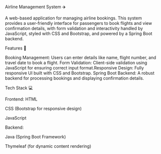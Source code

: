 Airline Management System ✈️

A web-based application for managing airline bookings. This system provides a user-friendly interface for passengers to book flights and
view confirmation details, with form validation and interactivity handled by JavaScript, styled with CSS and Bootstrap,
and powered by a Spring Boot backend.

Features 🚀

Booking Management: Users can enter details like name, flight number, and travel
date to book a flight. Form Validation: Client-side validation using JavaScript for ensuring
correct input format.Responsive Design: Fully responsive UI built with CSS and Bootstrap.
Spring Boot Backend: A robust backend for processing bookings and displaying confirmation details.

Tech Stack 💻

Frontend:
HTML

CSS (Bootstrap for responsive design)

JavaScript

Backend:

Java (Spring Boot Framework)

Thymeleaf (for dynamic content rendering)

